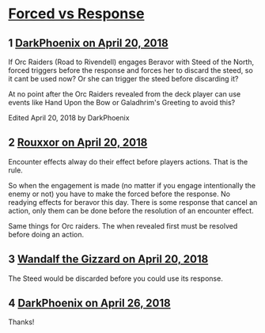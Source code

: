 # [Forced vs Response](https://community.fantasyflightgames.com/topic/273942-forced-vs-response/)

## 1 [DarkPhoenix on April 20, 2018](https://community.fantasyflightgames.com/topic/273942-forced-vs-response/?do=findComment&comment=3291545)

If Orc Raiders (Road to Rivendell) engages Beravor with Steed of the North, forced triggers before the response and forces her to discard the steed, so it cant be used now? Or she can trigger the steed before discarding it?

At no point after the Orc Raiders revealed from the deck player can use events like Hand Upon the Bow or Galadhrim's Greeting to avoid this?

Edited April 20, 2018 by DarkPhoenix

## 2 [Rouxxor on April 20, 2018](https://community.fantasyflightgames.com/topic/273942-forced-vs-response/?do=findComment&comment=3291580)

Encounter effects alway do their effect before players actions. That is the rule.

So when the engagement is made (no matter if you engage intentionally the enemy or not) you have to make the forced before the response. No readying effects for beravor this day. There is some response that cancel an action, only them can be done before the resolution of an encounter effect.

Same things for Orc raiders. The when revealed first must be resolved before doing an action.

## 3 [Wandalf the Gizzard on April 20, 2018](https://community.fantasyflightgames.com/topic/273942-forced-vs-response/?do=findComment&comment=3291686)

The Steed would be discarded before you could use its response.

## 4 [DarkPhoenix on April 26, 2018](https://community.fantasyflightgames.com/topic/273942-forced-vs-response/?do=findComment&comment=3298355)

Thanks!

